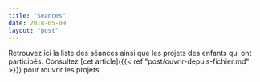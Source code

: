 ```yaml
---
title: "Seances"
date: 2018-05-09
layout: "post"
---
```

Retrouvez ici la liste des séances ainsi que les projets des enfants qui ont participés. Consultez [cet article]({{< ref "post/ouvrir-depuis-fichier.md" >}}) pour rouvrir les projets.
